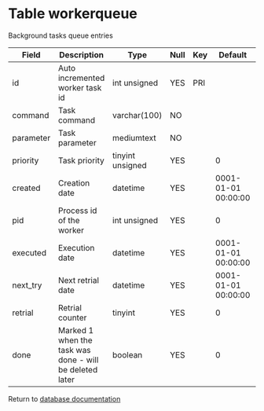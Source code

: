 Table workerqueue
===========
Background tasks queue entries

| Field | Description | Type | Null | Key | Default | Extra |
| ----- | ----------- | ---- | ---- | --- | ------- | ----- |
| id | Auto incremented worker task id | int unsigned | YES | PRI |  | auto_increment |    
| command | Task command | varchar(100) | NO |  |  |  |    
| parameter | Task parameter | mediumtext | NO |  |  |  |    
| priority | Task priority | tinyint unsigned | YES |  | 0 |  |    
| created | Creation date | datetime | YES |  | 0001-01-01 00:00:00 |  |    
| pid | Process id of the worker | int unsigned | YES |  | 0 |  |    
| executed | Execution date | datetime | YES |  | 0001-01-01 00:00:00 |  |    
| next_try | Next retrial date | datetime | YES |  | 0001-01-01 00:00:00 |  |    
| retrial | Retrial counter | tinyint | YES |  | 0 |  |    
| done | Marked 1 when the task was done - will be deleted later | boolean | YES |  | 0 |  |    

Return to [database documentation](help/database)
